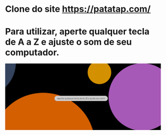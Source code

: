 # Clone do site https://patatap.com/

# Para utilizar, aperte qualquer tecla de A a Z e ajuste o som de seu computador.

![Exemplo do Patatap](/exemplo.png "Patatap-Clone")
